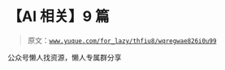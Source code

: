 # 【AI 相关】9 篇

> 原文：[`www.yuque.com/for_lazy/thfiu8/wqregwae826i0u99`](https://www.yuque.com/for_lazy/thfiu8/wqregwae826i0u99)

<ne-p id="ua2c1b4c6" data-lake-id="ua2c1b4c6"><ne-text id="uf6c6cafb">公众号懒人找资源，懒人专属群分享</ne-text></ne-p>